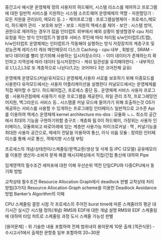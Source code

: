 중간고사 예시문
운영체제 정의
	사용자의 하드웨어, 시스템 리소스를 제어하고 프로그램에 대한 일반적 서비스를 지원하는 시스템 소프트웨어
운영체제의 역할
	- 자원할당기 : 모든 자원을 관리(I/0, 메모리 등..)
	- 제어프로그램 : 프로그램실행제어
	- 프로세스,메모리, 하드웨어 관리 
	- 보호와 보안
	    - 보호 : 자원의 엑세스를 제어
	    - 보안 : 시스템 방어, 권한으로 제어하는 경우가 많음
인터럽트
	외부에서 예외 상황이 발생할경우 cpu 처리 요청을 하는 방식
	인터럽트가 발생후 서비스 루틴에 따라 처리됨
	s/w인터럽트(트랩), h/w인터럽트
	운영체제는 인터럽트가 작동해야 실행하는 방식
저장장치의 계층구조 및 성능관계
	레지스터 캐쉬 메인메모리 디스크
Caching
	- cpu 내부 , 휘발성 , SRAM
	- 보다 데이터를 빨리 얻기위해 사용하는 임시저장소이다.
	- 이미 데이터가 존재하는지 확인하고 지역성에 따라 데이터 일시저장한다
	- 캐쉬 일관성을 유지해야한다.
	- 내부적으로 L1,L2,L3로 또 계층적으로 나뉜다(1,2는 코어마다 3은 코어전체 공유)

운영체제 운영모드(커널/유저모드)
	운영체제,사용자 서로를 보호하기 위해 이중모드를 사용한다
	유저모드에서는 사용자 어플리케이션을 실행한다
	커널모드에서는 운영체제를 직접 제어할 수 있다.  하드웨어접근, 프로세스 중단 등..
운영체제 서비스 
	사용자 프로그램 : 사용자관점에에 사용하기 쉬운 프로그램을 제공한다, 파일 관리 조작, 프로그래밍언어지원, 백그라운드 서비스 등..
시스템콜
	커널 모드에 들어가기 위해 호출하는것
	OS가 제공하는 서비스를 사용할 수 있게하는 프로그래밍 인터페이스
	일반적으로 고수준 Api를 이용하여 엑세스
운영체제 kernel architecture 
	ms-dos : 모듈화 ㄴㄴ 최소의 공간에서 최대의 기능을 구현하기위함
	층구조 : 계층화 됨 0이 하드웨어, 가장위는 사용자 인터페이스, 모듈화되고 바로아래에 있는 계층만 사용가능
	마이크로커널 : 맥 , 커널기능을 최대한 사용자 공간으로, 메세지 전달을 이용하여 통신, 이식 쉬움
	모듈 : 정의된 인터페이스를 통해 서로 통신, 객체지향
시스템 부팅

프로세스의 개념/상태천이/스케줄링/문맥교환/생성 및 삭제 등 
IPC (2모델)
공유메모리를 이용한 생산자-소비자 문제 해결
메시지패싱에서 직접/간접 통신에 대하여
Pipe

임계영역의 필수조건
세마포에 대한 이해
우선순위 역전
단일CPU와 다중CPU에서 동기화 방법

교착상태 필수조건
Resource Allocation Graph에서 deadlock 판별
교착상태 처리 방법(3가지)
Resource Allocation Graph scheme을 이용한 Deadlock Avoidance 방법 Banker’s Algorithm의 이해

CPU 스케줄링 결정 시점
각 프로세스의 주어진 burst time에 따른 스케줄러의 평균 대기시간
실시간 시스템 정의(개념)
RMS와 EDF에 대한 개념 설명
RMS와 EDF 스케줄링에 대하여 타임 챠트로 스케줄링 과정 도시 스케줄 가능성 판별


[용어문제] - 위 기술한 내용 포함하여 전체 범위내의 용어문제 10문 출제 [객관식문] - 수시고사1에서 출제한 문항중 일부 포함하여 20~30문

